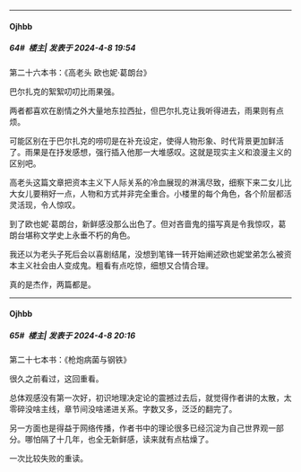 ﻿
*****

####  Ojhbb  
##### 64#         楼主| 发表于 2024-4-8 19:54

第二十六本书：《高老头 欧也妮·葛朗台》

巴尔扎克的絮絮叨叨比雨果强。

两者都喜欢在剧情之外大量地东拉西扯，但巴尔扎克让我听得进去，雨果则有点烦。

可能区别在于巴尔扎克的唠叨是在补充设定，使得人物形象、时代背景更加鲜活了。雨果是在抒发感想，强行插入他那一大堆感叹。这就是现实主义和浪漫主义的区别吧。

高老头这篇文章把资本主义下人际关系的冷血展现的淋漓尽致，细察下来二女儿比大女儿要稍好一点，人物和方式并非完全重合。小楼里的每个角色，各个阶层都活灵活现，令人惊叹。

到了欧也妮·葛朗台，新鲜感没那么出色了。但对吝啬鬼的描写真是令我惊叹，葛朗台堪称文学史上永垂不朽的角色。

我还以为老头子死后会以喜剧结尾，没想到笔锋一转开始阐述欧也妮堂弟怎么被资本主义社会由人变成鬼。粗看有点吃惊，细想又合情合理。

真的是杰作，两篇都是。


*****

####  Ojhbb  
##### 65#         楼主| 发表于 2024-4-8 20:16

第二十七本书：《枪炮病菌与钢铁》

很久之前看过，这回重看。

总体观感没有第一次好，初识地理决定论的震撼过去后，就觉得作者讲的太散，太零碎没啥主线，章节间没啥递进关系。字数又多，泛泛的翻完了。

另一方面也是得益于网络传播，作者书中的理论很多已经沉淀为自己世界观一部分。哪怕隔了十几年，也全无新鲜感，读来就有点枯燥了。

一次比较失败的重读。

